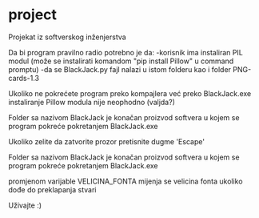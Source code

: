 # project
Projekat iz softverskog inženjerstva

Da bi program pravilno radio potrebno je da:
-korisnik ima instaliran PIL modul
(može se instalirati komandom "pip install Pillow" u command promptu)
-da se BlackJack.py fajl nalazi u istom folderu kao i folder
  PNG-cards-1.3
  
Ukoliko ne pokrećete program preko kompajlera već preko BlackJack.exe instaliranje Pillow modula nije neophodno (valjda?)

Folder sa nazivom BlackJack je konačan proizvod softvera u kojem se
program pokreće pokretanjem BlackJack.exe

Ukoliko zelite da zatvorite prozor pretisnite dugme 'Escape'

Folder sa nazivom BlackJack je konačan proizvod softvera u kojem se
program pokreće pokretanjem BlackJack.exe

promjenom varijable VELICINA_FONTA mijenja se velicina fonta ukoliko
dođe do preklapanja stvari


Uživajte :)
